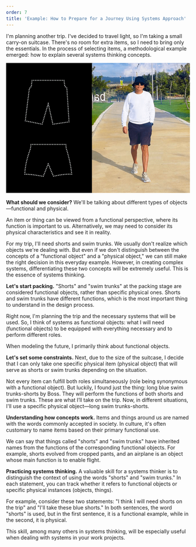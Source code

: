 ```yaml
---
order: 7
title: 'Example: How to Prepare for a Journey Using Systems Approach'
---
```


I'm planning another trip. I've decided to travel light, so I'm taking a small carry-on suitcase. There's no room for extra items, so I need to bring only the essentials. In the process of selecting items, a methodological example emerged: how to explain several systems thinking concepts.

![](./example-how-to-prepare-for-a-journey-using-systems-approach-6.png)

**What should we consider?** We'll be talking about different types of objects—functional and physical.

An item or thing can be viewed from a functional perspective, where its function is important to us. Alternatively, we may need to consider its physical characteristics and see it in reality.

For my trip, I'll need shorts and swim trunks. We usually don't realize which objects we're dealing with. But even if we don't distinguish between the concepts of a "functional object" and a "physical object," we can still make the right decision in this everyday example. However, in creating complex systems, differentiating these two concepts will be extremely useful. This is the essence of systems thinking.

**Let's start packing.** "Shorts" and "swim trunks" at the packing stage are considered functional objects, rather than specific physical ones. Shorts and swim trunks have different functions, which is the most important thing to understand in the design process.

Right now, I'm planning the trip and the necessary systems that will be used. So, I think of systems as functional objects: what I will need (functional objects) to be equipped with everything necessary and to perform different roles.

When modeling the future, I primarily think about functional objects.

**Let's set some constraints.** Next, due to the size of the suitcase, I decide that I can only take one specific physical item (physical object) that will serve as shorts or swim trunks depending on the situation.

Not every item can fulfill both roles simultaneously (role being synonymous with a functional object). But luckily, I found just the thing: long blue swim trunks-shorts by Boss. They will perform the functions of both shorts and swim trunks. These are what I’ll take on the trip. Now, in different situations, I'll use a specific physical object—long swim trunks-shorts.

**Understanding how concepts work.** Items and things around us are named with the words commonly accepted in society. In culture, it's often customary to name items based on their primary functional use.

We can say that things called "shorts" and "swim trunks" have inherited names from the functions of the corresponding functional objects. For example, shorts evolved from cropped pants, and an airplane is an object whose main function is to enable flight.

**Practicing systems thinking.** A valuable skill for a systems thinker is to distinguish the context of using the words "shorts" and "swim trunks." In each statement, you can track whether it refers to functional objects or specific physical instances (objects, things).

For example, consider these two statements: "I think I will need shorts on the trip" and "I'll take these blue shorts." In both sentences, the word "shorts" is used, but in the first sentence, it is a functional example, while in the second, it is physical.

This skill, among many others in systems thinking, will be especially useful when dealing with systems in your work projects.